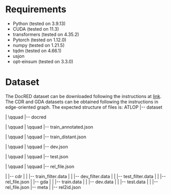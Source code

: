 # **Requirements**
- Python (tested on 3.9.13)
- CUDA (tested on 11.3)
- transformers (tested on 4.35.2)
- Pytorch (tested on 1.12.0)
- numpy (tested on 1.21.5)
- tqdm (tested on 4.66.1)
- usjon
- opt-einsum (tested on 3.3.0)

# **Dataset**

The DocRED dataset can be downloaded following the instructions at [link](https://github.com/thunlp/DocRED/tree/master/data). The CDR and GDA datasets can be obtained following the instructions in edge-oriented graph. The expected structure of files is:
ATLOP
 |-- dataset
 
 |  \qquad  |-- docred
 
 |  \qquad  |  \qquad  |-- train_annotated.json    
 
 |  \qquad |  \qquad |-- train_distant.json
 
 | \qquad  | \qquad |-- dev.json
 
 | \qquad | \qquad |-- test.json

 | \qquad | \qquad |-- rel_file.json
 
 |    |-- cdr
 |    |    |-- train_filter.data
 |    |    |-- dev_filter.data
 |    |    |-- test_filter.data
 |    |    |-- rel_file.json
 |    |-- gda
 |    |    |-- train.data
 |    |    |-- dev.data
 |    |    |-- test.data
 |    |    |-- rel_file.json
 |-- meta
 |    |-- rel2id.json
 
